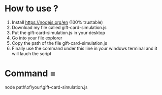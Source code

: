 # How to use ?
1. Install https://nodejs.org/en (100% trustable)
2. Download my file called gift-card-simulation.js 
3. Put the gift-card-simulation.js in your desktop
4. Go into your file explorer
5. Copy the path of the file gift-card-simulation.js
6. Finally use the command under this line in your windows terminal and it will lauch the script 
# Command = 
node path\of\your\gift-card-simulation.js

